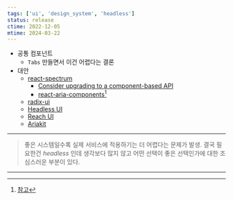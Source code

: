 ```yaml
---
tags: ['ui', 'design_system', 'headless']
status: release
ctime: 2022-12-05
mtime: 2024-03-22
---
```


- 공통 컴포넌트
  - `Tabs` 만들면서 이건 어렵다는 결론
- 대안
  - [react-spectrum](https://react-spectrum.adobe.com/react-spectrum/index.html)
    - [Consider upgrading to a component-based API](https://github.com/adobe/react-spectrum/discussions/2368)
    - [react-aria-components](https://github.com/devongovett/react-aria-components)[^233-1]
  - [radix-ui](https://www.radix-ui.com/)
  - [Headless UI](https://headlessui.com/)
  - [Reach UI](https://reach.tech/)
  - [Ariakit](https://ariakit.org/)

---

> 좋은 시스템일수록 실제 서비스에 적용하기는 더 어렵다는 문제가 발생. 결국 필요한건 *headless* 인데 생각보다 많지 않고 어떤 선택이 좋은 선택인가에 대한 조심스러운 부분이 있다.

---

[^233-1]: [참고](https://reactspectrum.blob.core.windows.net/reactspectrum/cee46dbc35a111b8e4ba2da28da542783de00a44/docs/react-aria/Button.html)
[^233-2]: 컴퓨팅 및 소프트웨어에서 헤드리스는 그래픽 인터페이스가 없는 소프트웨어 또는 서버 또는 프런트 엔드 구성 요소와 백 엔드 구성 요소를 분리하는 소프트웨어 플랫폼을 가리킬 수 있습니다.